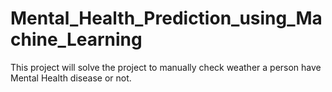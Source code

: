 # Mental_Health_Prediction_using_Machine_Learning
This project will solve the project to manually check weather a person have Mental Health disease or not.
